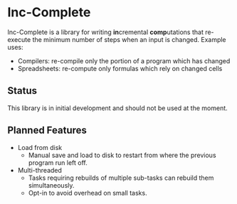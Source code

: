 # Inc-Complete

Inc-Complete is a library for writing **in**cremental **comp**utations that re-execute the minimum
number of steps when an input is changed. Example uses:

- Compilers: re-compile only the portion of a program which has changed
- Spreadsheets: re-compute only formulas which rely on changed cells

## Status

This library is in initial development and should not be used at the moment.

## Planned Features

- Load from disk
  - Manual save and load to disk to restart from where the previous program run left off.
- Multi-threaded
  - Tasks requiring rebuilds of multiple sub-tasks can rebuild them simultaneously.
  - Opt-in to avoid overhead on small tasks.
